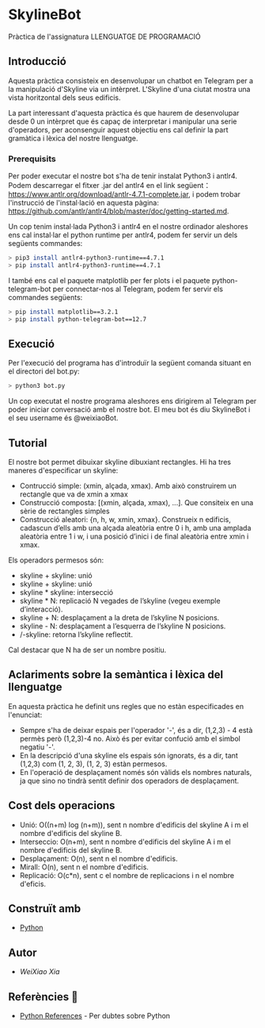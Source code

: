 # SkylineBot
Pràctica de l'assignatura LLENGUATGE DE PROGRAMACIÓ


## Introducció 
Aquesta pràctica consisteix en desenvolupar un chatbot en Telegram per a la manipulació d'Skyline via un intèrpret. L'Skyline d'una ciutat mostra una vista horitzontal dels seus edificis.

La part interessant d'aquesta pràctica és que haurem de desenvolupar desde 0 un intèrpret que és capaç de interpretar i manipular una serie d'operadors, per aconsenguir aquest objectiu ens cal definir la part gramàtica i lèxica del nostre llenguatge. 


### Prerequisits 

Per poder executar el nostre bot s'ha de tenir instalat Python3 i antlr4. Podem descarregar el fitxer .jar del antlr4 en el link següent：https://www.antlr.org/download/antlr-4.7.1-complete.jar, i podem trobar l'instrucció de l'instal·lació en aquesta pàgina:
https://github.com/antlr/antlr4/blob/master/doc/getting-started.md.

Un cop tenim instal·lada Python3 i antlr4 en el nostre ordinador aleshores ens cal instal·lar el python runtime per antlr4, podem fer servir un dels següents commandes:

```bash
> pip3 install antlr4-python3-runtime==4.7.1
> pip install antlr4-python3-runtime==4.7.1
```
I també ens cal el paquete matplotlib per fer plots i el paquete python-telegram-bot per connectar-nos al Telegram, podem fer servir els commandes següents:

```bash
> pip install matplotlib==3.2.1
> pip install python-telegram-bot==12.7
```

## Execució
Per l'execució del programa has d'introduïr la següent comanda situant en el directori del bot.py:

```bash
> python3 bot.py
```
Un cop executat el nostre programa aleshores ens dirigirem al Telegram per poder iniciar conversació amb el nostre bot. El meu bot és diu SkylineBot i el seu username és @weixiaoBot.

## Tutorial
El nostre bot permet dibuixar skyline dibuxiant rectangles. Hi ha tres maneres d'especificar un skyline:

* Contrucció simple: (xmin, alçada, xmax). Amb això construirem un rectangle que va de xmin a xmax 
* Construcció composta: [(xmin, alçada, xmax), ...]. Que consiteix en una sèrie de rectangles simples
* Construcció aleatori: {n, h, w, xmin, xmax}. Construeix n edificis, cadascun d’ells amb una alçada aleatòria entre 0 i h, amb una amplada aleatòria entre 1 i w, i una posició d’inici i de final aleatòria entre xmin i xmax.

Els operadors permesos són:
* skyline + skyline: unió
* skyline + skyline: unió
* skyline * skyline: intersecció
* skyline * N: replicació N vegades de l’skyline (vegeu exemple d’interacció).
* skyline + N: desplaçament a la dreta de l’skyline N posicions.
* skyline - N: desplaçament a l’esquerra de l’skyline N posicions.
* /-skyline: retorna l’skyline reflectit.

Cal destacar que N ha de ser un nombre positiu.

## Aclariments sobre la semàntica i lèxica del llenguatge
En aquesta pràctica he definit uns regles que no estàn especificades en l'enunciat:
* Sempre s'ha de deixar espais per l'operador '-', és a dir, (1,2,3) - 4 està permès però (1,2,3)-4 no. Això és per evitar confució amb el simbol negatiu '-'.
* En la descripció d'una skyline els espais són ignorats, és a dir, tant (1,2,3) com (1, 2,   3), (1,   2,  3) estàn permesos.
* En l'operació de desplaçament només són vàlids els nombres naturals, ja que sino no tindrà sentit definir dos operadors de desplaçament.

## Cost dels operacions
* Unió: O((n+m) log (n+m)), sent n nombre d'edificis del skyline A i m el nombre d'edificis del skyline B.
* Interseccio: O(n+m), sent n nombre d'edificis del skyline A i m el nombre d'edificis del skyline B.
* Desplaçament: O(n), sent n el nombre d'edificis.
* Mirall: O(n), sent n el nombre d'edificis.
* Replicació: O(c*n), sent c el nombre de replicacions i n el nombre d'eficis.

## Construït amb

* [Python](https://www.python.org/) 

## Autor
* *WeiXiao Xia*

## Referències 📄
* [Python References](https://docs.python.org/3/reference/) - Per dubtes sobre Python
